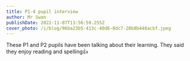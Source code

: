 ```yaml
---
title: P1-4 pupil interview
author: Mr Swan
publishDate: 2022-11-07T13:56:59.255Z
cover_photo: /i/blog/96ba23b5-413c-40d6-8dc7-20b8b448acbf.jpeg
---
```

These P1 and P2 pupils have been talking about their learning. They said they enjoy reading and spelling👍